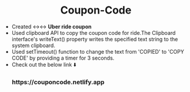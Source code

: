 <h1 align='center'>Coupon-Code</h1>
<ul>
<li>Created ↔↔️ <b>Uber ride coupon</b></li>
<li>Used clipboard API to copy the coupon code for ride.The Clipboard interface's writeText() property writes the specified text string to the system clipboard.</li>
<li> Used setTimeout() function to change the text from 'COPIED' to 'COPY CODE' by providing a timer for 3 seconds.</li>
<li>Check out the below link ⬇️ </li>
<h3>https://couponcode.netlify.app</h3>

